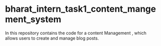 # bharat_intern_task1_content_mangement_system
In this repository contains the code for a content Management , which allows users to create and manage blog posts. 
